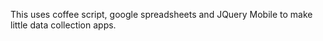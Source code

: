 This uses coffee script, google spreadsheets and JQuery Mobile to make little data collection apps.
